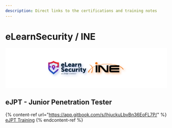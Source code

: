```yaml
---
description: Direct links to the certifications and training notes
---
```


# eLearnSecurity / INE

![ine.com - INE | elearnsecurity.com - eLearnSecurity](.gitbook/assets/elearningine_cover_mid.png)

## eJPT - Junior Penetration Tester

{% content-ref url="https://app.gitbook.com/s/lhjuckuLbvBn36EoFL7P/" %}
[eJPT Training](https://app.gitbook.com/s/lhjuckuLbvBn36EoFL7P/)
{% endcontent-ref %}
